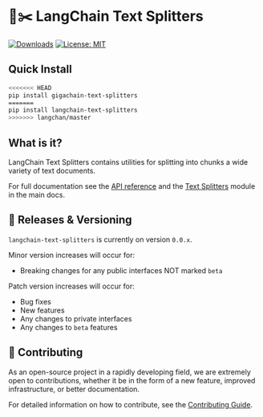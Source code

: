 # 🦜✂️ LangChain Text Splitters

[![Downloads](https://static.pepy.tech/badge/langchain_text_splitters/month)](https://pepy.tech/project/langchain_text_splitters)
[![License: MIT](https://img.shields.io/badge/License-MIT-yellow.svg)](https://opensource.org/licenses/MIT)

## Quick Install

```bash
<<<<<<< HEAD
pip install gigachain-text-splitters
=======
pip install langchain-text-splitters
>>>>>>> langchan/master
```

## What is it?

LangChain Text Splitters contains utilities for splitting into chunks a wide variety of text documents.

For full documentation see the [API reference](https://api.python.langchain.com/en/stable/text_splitters_api_reference.html)
and the [Text Splitters](https://python.langchain.com/docs/modules/data_connection/document_transformers/) module in the main docs.

## 📕 Releases & Versioning

`langchain-text-splitters` is currently on version `0.0.x`.

Minor version increases will occur for:

- Breaking changes for any public interfaces NOT marked `beta`

Patch version increases will occur for:

- Bug fixes
- New features
- Any changes to private interfaces
- Any changes to `beta` features

## 💁 Contributing

As an open-source project in a rapidly developing field, we are extremely open to contributions, whether it be in the form of a new feature, improved infrastructure, or better documentation.

For detailed information on how to contribute, see the [Contributing Guide](https://python.langchain.com/docs/contributing/).
